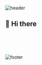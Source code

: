 ![header](https://capsule-render.vercel.app/api?type=Waving&color=0:f7c4c4,100:e3c4f7&text=Welcome%20to%20SeoYeon's%20Github!&fontColor=422d44&fontSize=40&fontAlignY=37&height=180&animation=fadeIn)

## 👋 Hi there

<!--
**SeoYeonnLee/SeoYeonnLee** is a ✨ _special_ ✨ repository because its `README.md` (this file) appears on your GitHub profile.

Here are some ideas to get you started:

- 🔭 I’m currently working on ...
- 🌱 I’m currently learning ...
- 👯 I’m looking to collaborate on ...
- 🤔 I’m looking for help with ...
- 💬 Ask me about ...
- 📫 How to reach me: ...
- 😄 Pronouns: ...
- ⚡ Fun fact: ...
-->

<br>
<br>
<br>

![footer](https://capsule-render.vercel.app/api?section=footer&type=Waving&&color=0:f7c4c4,100:e3c4f7&height=100)
